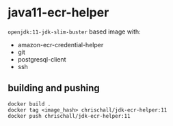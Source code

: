 # java11-ecr-helper
`openjdk:11-jdk-slim-buster` based image with:
* amazon-ecr-credential-helper
* git
* postgresql-client
* ssh

## building and pushing
```
docker build .
docker tag <image_hash> chrischall/jdk-ecr-helper:11
docker push chrischall/jdk-ecr-helper:11
```
